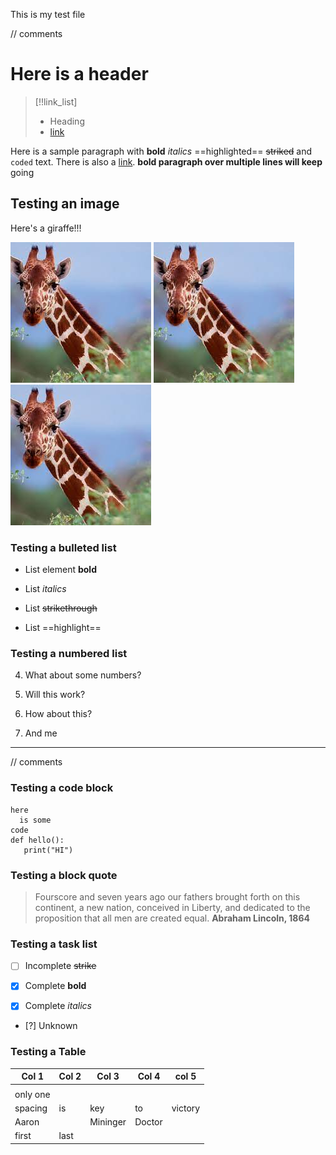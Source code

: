 This is my test file

// comments
# Here is a header

> [!!link_list]
> * Heading
> * [link](https://www.google.com)

Here is a sample paragraph with **bold** _italics_ ==highlighted==
~~striked~~ and `coded` text. 
There is also a [link](https://www.google.com). 
**bold paragraph over multiple
lines will keep** going

## Testing an image
Here's a giraffe!!!

![Giraffe|200](giraffe.jpg)
![Giraffe|50%](giraffe.jpg)
![Giraffe](giraffe.jpg)

### Testing a bulleted list
* List element **bold**
* List _italics_


* List ~~strikethrough~~

* List ==highlight==

### Testing a numbered list

4. What about some numbers?
1. Will this work?

33. How about this? 
1. And me

---
// comments

### Testing a code block
```
here
  is some 
code
def hello():
   print("HI")
```

### Testing a block quote

> Fourscore and seven years ago our fathers brought forth on this continent,
> a new nation, conceived in Liberty, 
> and dedicated to the proposition that all men are created equal.
> **Abraham Lincoln, 1864**

### Testing a task list

- [ ] Incomplete ~~strike~~

- [x] Complete **bold**
- [X] Complete _italics_

- [?] Unknown

### Testing a Table

|Col 1|   Col 2 |    Col 3    | Col 4 | col 5 |
|---|  --- | ---------------| ---|---|
| | | | | |
|only one|
|    spacing     |is|      key| to | victory |
| Aaron | | Mininger | Doctor |
|first|last| | 


